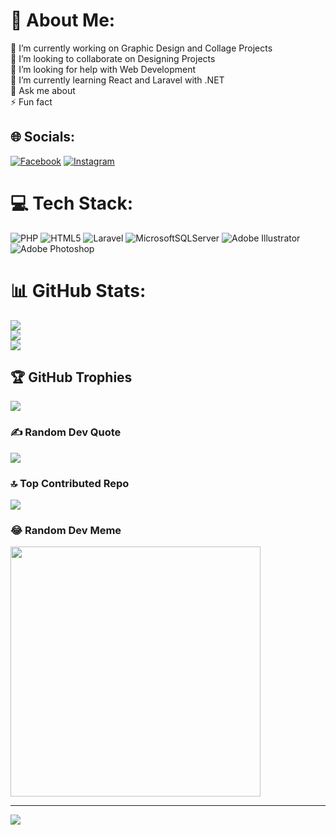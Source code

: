# 💫 About Me:
🔭 I’m currently working on Graphic Design and Collage Projects<br>👯 I’m looking to collaborate on Designing Projects<br>🤝 I’m looking for help with Web Development<br>🌱 I’m currently learning React and Laravel with .NET<br>💬 Ask me about<br>⚡ Fun fact


## 🌐 Socials:
[![Facebook](https://img.shields.io/badge/Facebook-%231877F2.svg?logo=Facebook&logoColor=white)](https://facebook.com/therealsafal) [![Instagram](https://img.shields.io/badge/Instagram-%23E4405F.svg?logo=Instagram&logoColor=white)](https://instagram.com/the_real_safal) 

# 💻 Tech Stack:
![PHP](https://img.shields.io/badge/php-%23777BB4.svg?style=for-the-badge&logo=php&logoColor=white) ![HTML5](https://img.shields.io/badge/html5-%23E34F26.svg?style=for-the-badge&logo=html5&logoColor=white) ![Laravel](https://img.shields.io/badge/laravel-%23FF2D20.svg?style=for-the-badge&logo=laravel&logoColor=white) ![MicrosoftSQLServer](https://img.shields.io/badge/Microsoft%20SQL%20Server-CC2927?style=for-the-badge&logo=microsoft%20sql%20server&logoColor=white) ![Adobe Illustrator](https://img.shields.io/badge/adobe%20illustrator-%23FF9A00.svg?style=for-the-badge&logo=adobe%20illustrator&logoColor=white) ![Adobe Photoshop](https://img.shields.io/badge/adobe%20photoshop-%2331A8FF.svg?style=for-the-badge&logo=adobe%20photoshop&logoColor=white)
# 📊 GitHub Stats:
![](https://github-readme-stats.vercel.app/api?username=the-real-safal&theme=dark&hide_border=false&include_all_commits=true&count_private=true)<br/>
![](https://github-readme-streak-stats.herokuapp.com/?user=the-real-safal&theme=dark&hide_border=false)<br/>
![](https://github-readme-stats.vercel.app/api/top-langs/?username=the-real-safal&theme=dark&hide_border=false&include_all_commits=true&count_private=true&layout=compact)

## 🏆 GitHub Trophies
![](https://github-profile-trophy.vercel.app/?username=the-real-safal&theme=radical&no-frame=false&no-bg=true&margin-w=4)

### ✍️ Random Dev Quote
![](https://quotes-github-readme.vercel.app/api?type=horizontal&theme=radical)

### 🔝 Top Contributed Repo
![](https://github-contributor-stats.vercel.app/api?username=the-real-safal&limit=5&theme=dark&combine_all_yearly_contributions=true)

### 😂 Random Dev Meme
<img src='https://memer-new.vercel.app/' style="height: 400px;"/>

---
[![](https://visitcount.itsvg.in/api?id=the-real-safal&icon=10&color=0)](https://visitcount.itsvg.in)

<!-- Proudly created with GPRM ( https://gprm.itsvg.in ) -->
